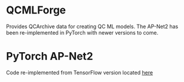 # QCMLForge

Provides QCArchive data for creating QC ML models. The AP-Net2 has been re-implemented in PyTorch with newer versions to come.

# PyTorch AP-Net2 
Code re-implemented from TensorFlow version located [here](https://github.com/zachglick/apnet)

